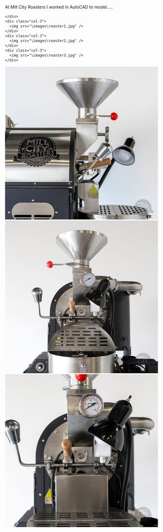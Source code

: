 At Mill City Roasters I worked in AutoCAD to model.....


  <div class="row">
    <div class="col-3">
      
    </div>
    <div class="col-3">
      <img src="\images\roaster1.jpg" />
    </div>
    <div class="col-3">
      <img src="\images\roaster2.jpg" />
    </div>
    <div class="col-3">
      <img src="\images\roaster3.jpg" />
    </div>
  </div>
  <div class="row">
    <div class="col-3">
      <img src="\images\roaster4.jpg" />    
    </div>
    <div class="col-3">
      <img src="\images\roaster5.jpg" />
    </div>
    <div class="col-3">
      <img src="\images\roaster6.jpg" />
    </div>
  </div>

